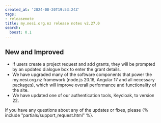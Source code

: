 ```yaml
---
created_at: '2024-08-20T19:53:24Z'
tags:
- releasenote
title: my.nesi.org.nz release notes v2.27.0
search:
  boost: 0.1
---
```


## New and Improved

- If users create a project request and add grants, they will be prompted by an updated dialogue box to enter the grant details.  
- We have upgraded many of the software components that power the my.nesi.org.nz framework (node.js 20.16, Angular 17 and all necessary packages), which will improve overall performance and functionality of the site.  
- We have updated one of our authentication tools, Keycloak, to version 22.  

If you have any questions about any of the updates or fixes, please
{% include "partials/support_request.html" %}.
